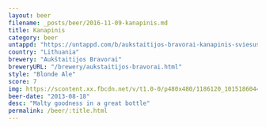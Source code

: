 ```yaml
---
layout: beer
filename: _posts/beer/2016-11-09-kanapinis.md
title: Kanapinis
category: beer
untappd: "https://untappd.com/b/aukstaitijos-bravorai-kanapinis-sviesus-alus/86088"
country: "Lithuania"
brewery: "Aukštaitijos Bravorai"
breweryURL: "/brewery/aukstaitijos-bravorai.html"
style: "Blonde Ale"
score: 7
img: https://scontent.xx.fbcdn.net/v/t1.0-0/p480x480/1186120_10151860445063745_1601572346_n.jpg?oh=9bd692bc8735472355c4504b7a061caf&oe=5B0DA44E
beer-date: "2013-08-18"
desc: "Malty goodness in a great bottle"
permalink: /beer/:title.html
---
```

